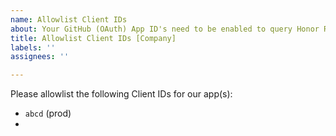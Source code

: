 ```yaml
---
name: Allowlist Client IDs
about: Your GitHub (OAuth) App ID's need to be enabled to query Honor Roll
title: Allowlist Client IDs [Company]
labels: ''
assignees: ''

---
```


Please allowlist the following Client IDs for our app(s):

- `abcd` (prod)
-
